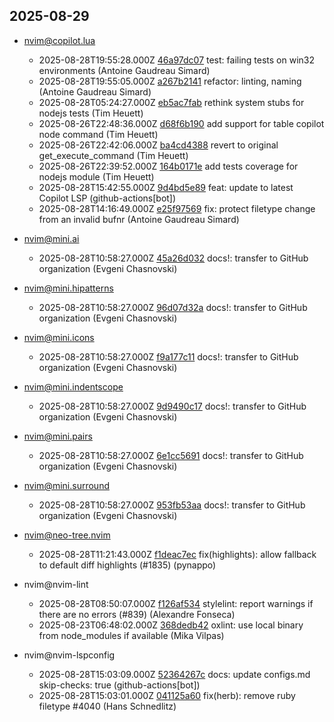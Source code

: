 ## 2025-08-29

* nvim@copilot.lua
  - 2025-08-28T19:55:28.000Z [46a97dc07](https://github.com/zbirenbaum/copilot.lua/commit/46a97dc0719064f39c39f880d91a2c2b18fb3d6c) test: failing tests on win32 environments (Antoine Gaudreau Simard)
  - 2025-08-28T19:55:05.000Z [a267b2141](https://github.com/zbirenbaum/copilot.lua/commit/a267b21412232157ba1c68a6fdc40332b725d53c) refactor: linting, naming (Antoine Gaudreau Simard)
  - 2025-08-28T05:24:27.000Z [eb5ac7fab](https://github.com/zbirenbaum/copilot.lua/commit/eb5ac7fab64d39a52878f666f0ac6ad937ed0abc) rethink system stubs for nodejs tests (Tim Heuett)
  - 2025-08-26T22:48:36.000Z [d68f6b190](https://github.com/zbirenbaum/copilot.lua/commit/d68f6b19090a4d57786d43b0701e3111ea89980f) add support for table copilot node command (Tim Heuett)
  - 2025-08-26T22:42:06.000Z [ba4cd4388](https://github.com/zbirenbaum/copilot.lua/commit/ba4cd4388c6e4618b78e87c4de0de5452741f562) revert to original get_execute_command (Tim Heuett)
  - 2025-08-26T22:39:52.000Z [164b0171e](https://github.com/zbirenbaum/copilot.lua/commit/164b0171e319914a21a3bc9d8f2480903fc143e4) add tests coverage for nodejs module (Tim Heuett)
  - 2025-08-28T15:42:55.000Z [9d4bd5e89](https://github.com/zbirenbaum/copilot.lua/commit/9d4bd5e89ce8b03d8ce99f841ad23ee3323506bf) feat: update to latest Copilot LSP (github-actions[bot])
  - 2025-08-28T14:16:49.000Z [e25f97569](https://github.com/zbirenbaum/copilot.lua/commit/e25f975692f2b9a165cfc5ea3bfaaef0e52465fb) fix: protect filetype change from an invalid bufnr (Antoine Gaudreau Simard)

* nvim@mini.ai
  - 2025-08-28T10:58:27.000Z [45a26d032](https://github.com/echasnovski/mini.ai/commit/45a26d032d8703f280c69c2ed9fb4e1bfc8f24f9) docs!: transfer to GitHub organization (Evgeni Chasnovski)

* nvim@mini.hipatterns
  - 2025-08-28T10:58:27.000Z [96d07d32a](https://github.com/echasnovski/mini.hipatterns/commit/96d07d32a0db0d8d8a10c83a964ec557cca005e7) docs!: transfer to GitHub organization (Evgeni Chasnovski)

* nvim@mini.icons
  - 2025-08-28T10:58:27.000Z [f9a177c11](https://github.com/echasnovski/mini.icons/commit/f9a177c11daa7829389b7b6eaaec8b8a5c47052d) docs!: transfer to GitHub organization (Evgeni Chasnovski)

* nvim@mini.indentscope
  - 2025-08-28T10:58:27.000Z [9d9490c17](https://github.com/echasnovski/mini.indentscope/commit/9d9490c172a4718d7d1f20eaae668a28f160c2d7) docs!: transfer to GitHub organization (Evgeni Chasnovski)

* nvim@mini.pairs
  - 2025-08-28T10:58:27.000Z [6e1cc5691](https://github.com/echasnovski/mini.pairs/commit/6e1cc569130f25b2c6fa16d8b21b31ddb1420a4a) docs!: transfer to GitHub organization (Evgeni Chasnovski)

* nvim@mini.surround
  - 2025-08-28T10:58:27.000Z [953fb53aa](https://github.com/echasnovski/mini.surround/commit/953fb53aa1d0b2ae4506d35fff0e0e7afc8ceb8d) docs!: transfer to GitHub organization (Evgeni Chasnovski)

* nvim@neo-tree.nvim
  - 2025-08-28T11:21:43.000Z [f1deac7ec](https://github.com/nvim-neo-tree/neo-tree.nvim/commit/f1deac7ecec88c28a250d890ba7bb35843e69cbd) fix(highlights): allow fallback to default diff highlights (#1835) (pynappo)

* nvim@nvim-lint
  - 2025-08-28T08:50:07.000Z [f126af534](https://github.com/mfussenegger/nvim-lint/commit/f126af5345c7472e9a0cdbe1d1a29209be72c4c4) stylelint: report warnings if there are no errors (#839) (Alexandre Fonseca)
  - 2025-08-23T06:48:02.000Z [368dedb42](https://github.com/mfussenegger/nvim-lint/commit/368dedb4225147516f26141ed1354f4e92669ab3) oxlint: use local binary from node_modules if available (Mika Vilpas)

* nvim@nvim-lspconfig
  - 2025-08-28T15:03:09.000Z [52364267c](https://github.com/neovim/nvim-lspconfig/commit/52364267cd7edbc0e9b25ab3bfb1c8f45dd58fde) docs: update configs.md skip-checks: true (github-actions[bot])
  - 2025-08-28T15:03:01.000Z [041125a60](https://github.com/neovim/nvim-lspconfig/commit/041125a6073436958049728facb8acd633a8e521) fix(herb): remove ruby filetype #4040 (Hans Schnedlitz)